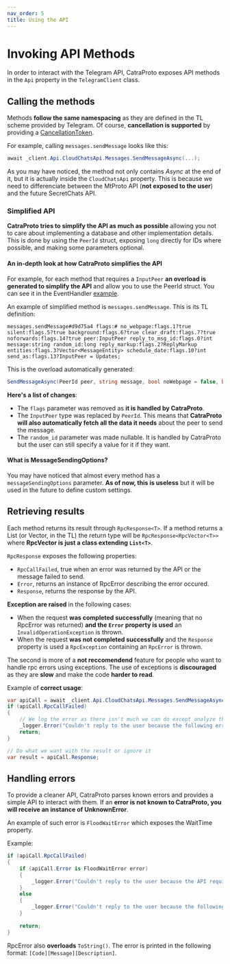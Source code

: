 ```yaml
---
nav_order: 5
title: Using the API
---
```

# Invoking API Methods
In order to interact with the Telegram API, CatraProto exposes API methods in the `Api` property in the `TelegramClient` class.

## Calling the methods
Methods **follow the same namespacing** as they are defined in the TL scheme provided by Telegram. Of course, **cancellation is supported** by providing a [CancellationToken](https://docs.microsoft.com/en-us/dotnet/api/system.threading.cancellationtoken).

For example, calling `messages.sendMessage` looks like this:

```cs
await _client.Api.CloudChatsApi.Messages.SendMessageAsync(...);
```

As you may have noticed, the method not only contains _Async_ at the end of it, but it is actually inside the `CloudChatsApi` property. This is because we need to differenciate between the MtProto API (**not exposed to the user**) and the future SecretChats API.

### Simplified API
**CatraProto tries to simplify the API as much as possible** allowing you not to care about implementing a database and other implementation details. This is done by using the `PeerId` struct, exposing `long` directly for IDs where possible, and making some parameters optional.

#### An in-depth look at how CatraProto simplifies the API
For example, for each method that requires a `InputPeer` **an overload is generated to simplify the API** and allow you to use the PeerId struct. You can see it in the EventHandler [example](receiving_updates.md#creating-an-eventhandler).

An example of simplified method is `messages.sendMessage`. This is its TL definition:
```tl
messages.sendMessage#d9d75a4 flags:# no_webpage:flags.1?true silent:flags.5?true background:flags.6?true clear_draft:flags.7?true noforwards:flags.14?true peer:InputPeer reply_to_msg_id:flags.0?int message:string random_id:long reply_markup:flags.2?ReplyMarkup entities:flags.3?Vector<MessageEntity> schedule_date:flags.10?int send_as:flags.13?InputPeer = Updates;
```

This is the overload automatically generated:
```cs
SendMessageAsync(PeerId peer, string message, bool noWebpage = false, bool silent = false, bool background = false, bool clearDraft = false, bool noforwards = false, int? replyToMsgId = null, long? randomId = null, CatraProto.Client.TL.Schemas.CloudChats.ReplyMarkupBase? replyMarkup = null, List<CatraProto.Client.TL.Schemas.CloudChats.MessageEntityBase>? entities = null, int? scheduleDate = null, PeerId? sendAs = null, CatraProto.Client.Connections.MessageScheduling.MessageSendingOptions? messageSendingOptions = null, CancellationToken cancellationToken = default)
```

**Here's a list of changes**:
- The `flags` parameter was removed as **it is handled by CatraProto**.
- The `InputPeer` type was replaced by `PeerId`. This means that **CatraProto will also automatically fetch all the data it needs** about the peer to send the message. 
- The `random_id` parameter was made nullable. It is handled by CatraProto but the user can still specify a value for it if they want.

#### What is MessageSendingOptions?
You may have noticed that almost every method has a `messageSendingOptions` parameter. **As of now, this is useless** but it will be used in the future to define custom settings.

## Retrieving results
Each method returns its result through `RpcResponse<T>`. If a method returns a List (or Vector, in the TL) the return type will be `RpcResponse<RpcVector<T>>` where **RpcVector is just a class extending `List<T>`**.

`RpcResponse` exposes the following properties:
- `RpcCallFailed`, true when an error was returned by the API or the message failed to send.
- `Error`, returns an instance of RpcError describing the error occured.
- `Response`, returns the response by the API.

**Exception are raised** in the following cases:
- When the request **was completed successfully** (meaning that no RpcError was returned) **and the `Error` property is used** an `InvalidOperationException` is thrown.
- When the request **was not completed successfully** and the `Response` property is used a `RpcException` containing an `RpcError` is thrown.

The second is more of a **not reccomendend** feature for people who want to handle rpc errors using exceptions. The use of exceptions is **discouraged** as they are **slow** and make the code **harder to read**.

Example of **correct usage**:
```cs
var apiCall = await _client.Api.CloudChatsApi.Messages.SendMessageAsync(PeerId.FromPeer(message.PeerId), "Hello user! This is a reply to your message", replyToMsgId: message.Id);
if (apiCall.RpcCallFailed)
{
    // We log the error as there isn't much we can do except analyze the problem in a later moment
    _logger.Error("Couldn't reply to the user because the following error occurred: {Error}", apiCall.Error);
    return;
}

// Do what we want with the result or ignore it
var result = apiCall.Response;
```

## Handling errors
To provide a cleaner API, CatraProto parses known errors and provides a simple API to interact with them. If an **error is not known to CatraProto, you will receive an instance of UnknownError**.

An example of such error is `FloodWaitError` which exposes the WaitTime property.

Example:
```cs
if (apiCall.RpcCallFailed)
{
    if (apiCall.Error is FloodWaitError error)
    {
        _logger.Error("Couldn't reply to the user because the API requires a wait time of: {Time} seconds", error.WaitTime.TotalSecodns);
    }
    else
    {
        _logger.Error("Couldn't reply to the user because the following error occurred: {Error}", apiCall.Error);
    }
    
    return;
}
```

RpcError also **overloads** `ToString()`. The error is printed in the following format: `[Code][Message][Description]`.
